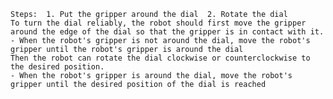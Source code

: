 
    Steps:  1. Put the gripper around the dial  2. Rotate the dial
    To turn the dial reliably, the robot should first move the gripper around the edge of the dial so that the gripper is in contact with it.
    - When the robot's gripper is not around the dial, move the robot's gripper until the robot's gripper is around the dial
    Then the robot can rotate the dial clockwise or counterclockwise to the desired position.
    - When the robot's gripper is around the dial, move the robot's gripper until the desired position of the dial is reached